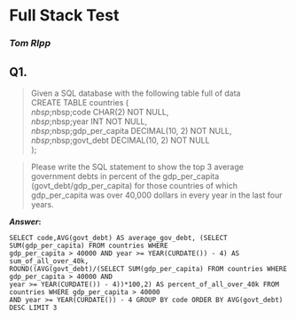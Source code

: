 # Full Stack Test

### _Tom RIpp_

## Q1.

> Given a SQL database with the following table full of data  
> CREATE TABLE countries (  
> $nbsp;$nbsp;code CHAR(2) NOT NULL,  
> $nbsp;$nbsp;year INT NOT NULL,  
> $nbsp;$nbsp;gdp_per_capita DECIMAL(10, 2) NOT NULL,  
> $nbsp;$nbsp;govt_debt DECIMAL(10, 2) NOT NULL  
> );

> Please write the SQL statement to show the top 3 average government debts in percent of the
> gdp_per_capita (govt_debt/gdp_per_capita) for those countries of which gdp_per_capita was over
> 40,000 dollars in every year in the last four years.

**_Answer_:**

```
SELECT code,AVG(govt_debt) AS average_gov_debt, (SELECT SUM(gdp_per_capita) FROM countries WHERE
gdp_per_capita > 40000 AND year >= YEAR(CURDATE()) - 4) AS sum_of_all_over_40k,
ROUND((AVG(govt_debt)/(SELECT SUM(gdp_per_capita) FROM countries WHERE gdp_per_capita > 40000 AND
year >= YEAR(CURDATE()) - 4))*100,2) AS percent_of_all_over_40k FROM countries WHERE gdp_per_capita > 40000
AND year >= YEAR(CURDATE()) - 4 GROUP BY code ORDER BY AVG(govt_debt) DESC LIMIT 3
```
